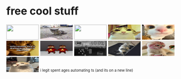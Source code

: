 # free cool stuff

[<img src="https://raw.githubusercontent.com/coolrobloxgamerboy17/coolrobloxgamerboy17/main/Images/Blood.gif" width="86" height="40">](https://raw.githubusercontent.com/coolrobloxgamerboy17/coolrobloxgamerboy17/main/Images/Blood.gif) [<img src="https://raw.githubusercontent.com/coolrobloxgamerboy17/coolrobloxgamerboy17/main/Images/Roll.gif" width="86" height="40">](https://raw.githubusercontent.com/coolrobloxgamerboy17/coolrobloxgamerboy17/main/Images/Roll.gif) [<img src="https://raw.githubusercontent.com/coolrobloxgamerboy17/coolrobloxgamerboy17/main/Images/Speedrun.gif" width="86" height="40">](https://raw.githubusercontent.com/coolrobloxgamerboy17/coolrobloxgamerboy17/main/Images/Speedrun.gif) [<img src="https://raw.githubusercontent.com/coolrobloxgamerboy17/coolrobloxgamerboy17/main/Images/Smiley.jpg" width="86" height="40">](https://raw.githubusercontent.com/coolrobloxgamerboy17/coolrobloxgamerboy17/main/Images/Smiley.jpg) [<img src="https://raw.githubusercontent.com/coolrobloxgamerboy17/coolrobloxgamerboy17/main/Images/UpClose.jpg" width="86" height="40">](https://raw.githubusercontent.com/coolrobloxgamerboy17/coolrobloxgamerboy17/main/Images/UpClose.jpg) [<img src="https://raw.githubusercontent.com/coolrobloxgamerboy17/coolrobloxgamerboy17/main/Images/Adgafistan.png" width="86" height="40">](https://raw.githubusercontent.com/coolrobloxgamerboy17/coolrobloxgamerboy17/main/Images/Adgafistan.png) [<img src="https://raw.githubusercontent.com/coolrobloxgamerboy17/coolrobloxgamerboy17/main/Images/Alvin.png" width="86" height="40">](https://raw.githubusercontent.com/coolrobloxgamerboy17/coolrobloxgamerboy17/main/Images/Alvin.png) [<img src="https://raw.githubusercontent.com/coolrobloxgamerboy17/coolrobloxgamerboy17/main/Images/Cfg.png" width="86" height="40">](https://raw.githubusercontent.com/coolrobloxgamerboy17/coolrobloxgamerboy17/main/Images/Cfg.png) [<img src="https://raw.githubusercontent.com/coolrobloxgamerboy17/coolrobloxgamerboy17/main/Images/Fish.png" width="86" height="40">](https://raw.githubusercontent.com/coolrobloxgamerboy17/coolrobloxgamerboy17/main/Images/Fish.png) [<img src="https://raw.githubusercontent.com/coolrobloxgamerboy17/coolrobloxgamerboy17/main/Images/Hooker.png" width="86" height="40">](https://raw.githubusercontent.com/coolrobloxgamerboy17/coolrobloxgamerboy17/main/Images/Hooker.png) [<img src="https://raw.githubusercontent.com/coolrobloxgamerboy17/coolrobloxgamerboy17/main/Images/Something.png" width="86" height="40">](https://raw.githubusercontent.com/coolrobloxgamerboy17/coolrobloxgamerboy17/main/Images/Something.png) 
<sub><sup> i legit spent ages automating ts (and its on a new line)</sup></sub>
